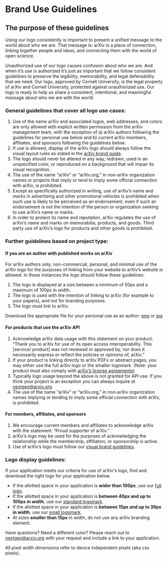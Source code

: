 
# Brand Use Guidelines

## The purpose of these guidelines

Using our logo consistently is important to present a unified message to the world about who we are. That message is: 
arXiv is a place of connection, linking together people and ideas, and connecting them with the world of open science.

Unauthorized use of our logo causes confusion about who we are. And when it’s use is authorized it’s just as important that we follow consistent guidelines to preserve the legibility, memorability, and legal defensibility that we need. Our logo, approved by Cornell University, is the legal property of arXiv and Cornell University, protected against unauthorized use. Our logo is ready to help us share a consistent, intentional, and meaningful message about who we are with the world. 

### General guidelines that cover all logo use cases:

1. Use of the name arXiv and associated logos, web addresses, and colors are only allowed with explicit written permission 
from the arXiv management team, with the exception of a) arXiv authors following the guidelines for personal use below and b) current arXiv members, affiliates, and sponsors following the guidelines below.
2. If use is allowed, display of the arXiv logo should always follow the visual layout rules as stated in the [arXiv brand guide](brand). 
3. The logo should never be altered in any way, redrawn, used in an unspecified color, or reproduced on a background that will impair its visual recognition. 
4. The use of the name “arXiv” or “arXiv.org,” in non-arXiv organization names or projects that imply or tend to imply some official connection with arXiv, is prohibited.
5. Except as specifically authorized in writing, use of arXiv’s name and marks in advertising and other promotional vehicles is prohibited when such use is likely to be perceived as an endorsement, even if such an endorsement is not the intention of the person or organization seeking to use arXiv’s name or marks.
6. In order to protect its name and reputation, arXiv regulates the use of arXiv’s name and marks on memorabilia, products, and goods. Third party use of arXiv’s logo for products and other goods is prohibited.

### Further guidelines based on project type:

#### If you are an author with published works on arXiv

For arXiv authors only, non-commercial, personal, and minimal use of the arXiv logo for the purposes of linking from your website to arXiv’s website is allowed. In these instances the logo should follow these guidelines:
1. The logo is displayed at a size between a minimum of 50px and a maximum of 100px in width.
2. The logo is used with the intention of linking to arXiv (for example to your papers), and not for branding purposes.
3. The logo must link to arXiv.

Download the appropriate file for your personal use as an author: [png](https://cornell.box.com/v/arxiv-logo-small-png) or [jpg](https://cornell.box.com/v/arxiv-logo-small-jpg)


#### For products that use the arXiv API

1. Acknowledge arXiv data usage with this statement on your product: “Thank you to arXiv for use of its open access interoperability. This [service/ product] was not reviewed or approved by, nor does it necessarily express or reflect the policies or opinions of, arXiv.”
2. If your product is linking directly to arXiv PDFs or abstract pages, you may either use the full arXiv logo or the smaller logomark. (Note: your product must also comply with [arXiv’s license agreements](/help/license))
3. Typically logo usage beyond the above is not granted for API use. If you think your project is an exception you can always inquire at nextgen@arxiv.org.
4. The use of the name “arXiv” or “arXiv.org,” in non-arXiv organization names implying or tending to imply some official connection with arXiv, is prohibited.

#### For members, affiliates, and sponsors

1. We encourage current members and affiliates to acknowledge arXiv with the statement: “Proud supporter of arXiv.” 
2. arXiv’s logo may be used for the purposes of acknowledging the relationship while the membership, affiliation, or sponsorship is active.
3. Use of arXiv’s logo must follow our [visual brand guidelines](brand).

### Logo display guidelines:

If your application meets our criteria for use of arXiv's logo, find and download the right logo for your application below.

* If the allotted space in your application is **wider than 100px**, use our [full logo](https://cornell.box.com/v/arxiv-logo-svg).
* If the allotted space in your application is **between 40px and up to 100px in width**, use our [standard logomark](https://cornell.box.com/s/6uqn87ew01eeg2xokm1ltq5z5idfj0p7).
* If the allotted space in your application is **between 15px and up to 39px in width**, use our [small logomark](https://cornell.box.com/s/cleq2ex1wra4sfsj94tlqrw9z5oecg6b).
* At sizes **smaller than 15px** in width, do not use any arXiv branding element.

Have questions? Need a different color? Please reach out to nextgen@arxiv.org with your request and include a link to your application. 

All pixel width dimensions refer to device independent pixels (aka css pixels). 
